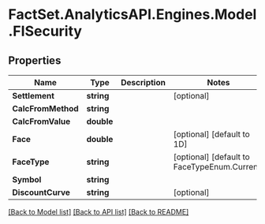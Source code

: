 # FactSet.AnalyticsAPI.Engines.Model.FISecurity

## Properties

Name | Type | Description | Notes
------------ | ------------- | ------------- | -------------
**Settlement** | **string** |  | [optional] 
**CalcFromMethod** | **string** |  | 
**CalcFromValue** | **double** |  | 
**Face** | **double** |  | [optional] [default to 1D]
**FaceType** | **string** |  | [optional] [default to FaceTypeEnum.Current]
**Symbol** | **string** |  | 
**DiscountCurve** | **string** |  | [optional] 

[[Back to Model list]](../README.md#documentation-for-models) [[Back to API list]](../README.md#documentation-for-api-endpoints) [[Back to README]](../README.md)

